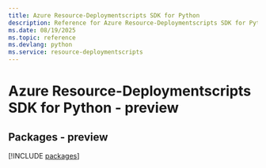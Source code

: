 ```yaml
---
title: Azure Resource-Deploymentscripts SDK for Python
description: Reference for Azure Resource-Deploymentscripts SDK for Python
ms.date: 08/19/2025
ms.topic: reference
ms.devlang: python
ms.service: resource-deploymentscripts
---
```

# Azure Resource-Deploymentscripts SDK for Python - preview
## Packages - preview
[!INCLUDE [packages](resource-deploymentscripts-index.md)]